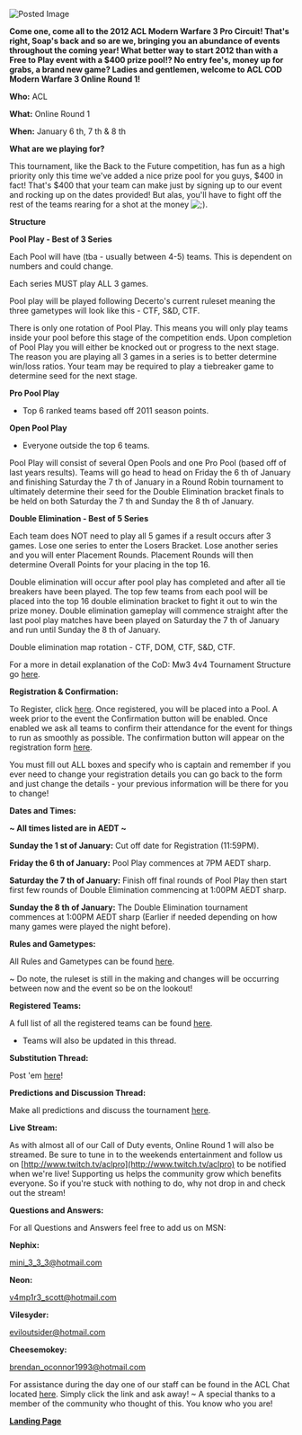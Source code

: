 ![Posted Image](http://i41.tinypic.com/21ja90l.png)





**Come one, come all to the 2012 ACL Modern Warfare 3 Pro Circuit! That's right, Soap's back and so are we, bringing you an abundance of events throughout the coming year! What better way to start 2012 than with a Free to Play event with a $400 prize pool!? No entry fee's, money up for grabs, a brand new game? Ladies and gentlemen, welcome to ACL COD Modern Warfare 3 Online Round 1!**





**Who:** ACL



**What:** Online Round 1



**When:** January 6
th, 7
th & 8
th








**What are we playing for?**

This tournament, like the Back to the Future competition, has fun as a high priority only this time we've added a nice prize pool for you guys, $400 in fact! That's $400 that your team can make just by signing up to our event and rocking up on the dates provided! But alas, you'll have to fight off the rest of the teams rearing for a shot at the money 
![;)](http://www.aclpro.com.au/forums/public/style_emoticons/<#EMO_DIR#>/wink.gif).






**Structure**


**Pool Play - Best of 3 Series**


Each Pool will have (tba - usually between 4-5) teams. This is dependent on numbers and could change.


Each series MUST play ALL 3 games.





Pool play will be played following Decerto's current ruleset meaning the three gametypes will look like this - CTF, S&D, CTF.





There is only one rotation of Pool Play. This means you will only play teams inside your pool before this stage of the competition ends. Upon completion of Pool Play you will either be knocked out or progress to the next stage. The reason you are playing all 3 games in a series is to better determine win/loss ratios. Your team may be required to play a tiebreaker game to determine seed for the next stage.






**Pro Pool Play**
 - Top 6 ranked teams based off 2011 season points.



**Open Pool Play**
 - Everyone outside the top 6 teams.





Pool Play will consist of several Open Pools and one Pro Pool (based off of last years results). Teams will go head to head on Friday the 6
th of January and finishing Saturday the 7
th of January in a Round Robin tournament to ultimately determine their seed for the Double Elimination bracket finals to be held on both Saturday the 7
th and Sunday the 8
th of January.









**Double Elimination - Best of 5 Series**


Each team does NOT need to play all 5 games if a result occurs after 3 games. Lose one series to enter the Losers Bracket. Lose another series and you will enter Placement Rounds. Placement Rounds will then determine Overall Points for your placing in the top 16.





Double elimination will occur after pool play has completed and after all tie breakers have been played. The top few teams from each pool will be placed into the top 16 double elimination bracket to fight it out to win the prize money. Double elimination gameplay will commence straight after the last pool play matches have been played on Saturday the 7
th of January and run until Sunday the 8
th of January.





Double elimination map rotation - CTF, DOM, CTF, S&D, CTF.





For a more in detail explanation of the CoD: Mw3 4v4 Tournament Structure go 
[here](http://www.aclpro.com.au/procircuit/mw3-2012-structure).









**Registration & Confirmation:**

To Register, click 
[here](http://registration.aclpro.com.au/?e=54). Once registered, you will be placed into a Pool. A week prior to the event the Confirmation button will be enabled. Once enabled we ask all teams to confirm their attendance for the event for things to run as smoothly as possible. The confirmation button will appear on the registration form 
[here](http://registration.aclpro.com.au/?e=54).





You must fill out ALL boxes and specify who is captain and remember if you ever need to change your registration details you can go back to the form and just change the details - your previous information will be there for you to change! 









**Dates and Times:**


**~ All times listed are in AEDT ~**






**Sunday the 1
st of January:**
 Cut off date for Registration (11:59PM).



**Friday the 6
th of January:**
 Pool Play commences at 7PM AEDT sharp.



**Saturday the 7
th of January:**
 Finish off final rounds of Pool Play then start first few rounds of Double Elimination commencing at 1:00PM AEDT sharp.



**Sunday the 8
th of January:**
 The Double Elimination tournament commences at 1:00PM AEDT sharp (Earlier if needed depending on how many games were played the night before).









**Rules and Gametypes:**

All Rules and Gametypes can be found 
[here](http://www.aclpro.com.au/procircuit/acl-mw3-rules).


~ Do note, the ruleset is still in the making and changes will be occurring between now and the event so be on the lookout!









**Registered Teams:**

A full list of all the registered teams can be found 
[here](http://www.aclpro.com.au/2012/events/cod/acl-mw3-or1-rego).


- Teams will also be updated in this thread.









**Substitution Thread:**

Post 'em 
[here](http://www.aclpro.com.au/forums/topic/15193-mw3-or1-substitutions/)!









**Predictions and Discussion Thread:**

Make all predictions and discuss the tournament 
[here](http://www.aclpro.com.au/forums/topic/15192-mw3-or1-predictions-and-discussion/).









**Live Stream:**

As with almost all of our Call of Duty events, Online Round 1 will also be streamed. Be sure to tune in to the weekends entertainment and follow us on 
[http://www.twitch.tv/aclpro](http://www.twitch.tv/aclpro) to be notified when we're live! Supporting us helps the community grow which benefits everyone. So if you're stuck with nothing to do, why not drop in and check out the stream!









**Questions and Answers:**

For all Questions and Answers feel free to add us on MSN:



**Nephix:**
 
mini_3_3_3@hotmail.com


**Neon:**
 
v4mp1r3_scott@hotmail.com


**Vilesyder:**
 
eviloutsider@hotmail.com


**Cheesemokey:**
 
brendan_oconnor1993@hotmail.com




For assistance during the day one of our staff can be found in the ACL Chat located 
[here](http://www.aclpro.com.au/forums/chat/). Simply click the link and ask away! ~ A special thanks to a member of the community who thought of this. You know who you are!












**[Landing Page](http://www.aclpro.com.au/2012/events/cod/acl-mw3-or1-landing-page)**
